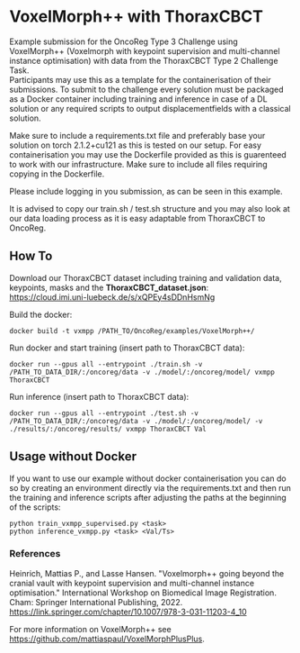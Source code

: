 # VoxelMorph++ with ThoraxCBCT

Example submission for the OncoReg Type 3 Challenge using VoxelMorph++ (Voxelmorph with keypoint supervision and multi-channel instance optimisation) with data from the ThoraxCBCT Type 2 Challenge Task.  
Participants may use this as a template for the containerisation of their submissions. 
To submit to the challenge every solution must be packaged as a Docker container including training and inference in case of a DL solution or any required scripts to output displacementfields with a classical solution.

Make sure to include a requirements.txt file and preferably base your solution on torch 2.1.2+cu121 as this is tested on our setup.
For easy containerisation you may use the Dockerfile provided as this is guarenteed to work with our infrastructure. Make sure to include all files requiring copying in the Dockerfile.

Please include logging in you submission, as can be seen in this example. 

It is advised to copy our train.sh / test.sh structure and you may also look at our data loading process as it is easy adaptable from ThoraxCBCT to OncoReg.

## How To

Download our ThoraxCBCT dataset including training and validation data, keypoints, masks and the **ThoraxCBCT_dataset.json**:  
https://cloud.imi.uni-luebeck.de/s/xQPEy4sDDnHsmNg

Build the docker:

```
docker build -t vxmpp /PATH_TO/OncoReg/examples/VoxelMorph++/
```

Run docker and start training (insert path to ThoraxCBCT data):

```
docker run --gpus all --entrypoint ./train.sh -v /PATH_TO_DATA_DIR/:/oncoreg/data -v ./model/:/oncoreg/model/ vxmpp ThoraxCBCT
```

Run inference (insert path to ThoraxCBCT data):

```
docker run --gpus all --entrypoint ./test.sh -v /PATH_TO_DATA_DIR/:/oncoreg/data -v ./model/:/oncoreg/model/ -v ./results/:/oncoreg/results/ vxmpp ThoraxCBCT Val
```

## Usage without Docker

If you want to use our example without docker containerisation you can do so by creating an environment directly via the requirements.txt and then run the training and inference scripts after adjusting the paths at the beginning of the scripts:
```
python train_vxmpp_supervised.py <task>
python inference_vxmpp.py <task> <Val/Ts>
```




### References
Heinrich, Mattias P., and Lasse Hansen. "Voxelmorph++ going beyond the cranial vault with keypoint supervision and multi-channel instance optimisation." International Workshop on Biomedical Image Registration. Cham: Springer International Publishing, 2022. https://link.springer.com/chapter/10.1007/978-3-031-11203-4_10  

For more information on VoxelMorph++ see https://github.com/mattiaspaul/VoxelMorphPlusPlus.
